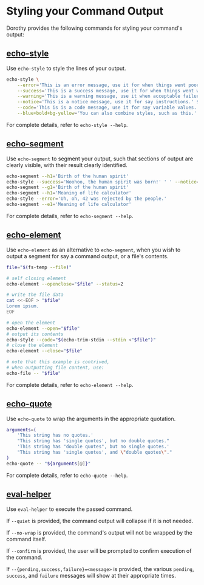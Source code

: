 # Styling your Command Output

Dorothy provides the following commands for styling your command's output:

## [echo-style](https://github.com/bevry/dorothy/blob/master/commands/echo-style)

Use `echo-style` to style the lines of your output.

```bash
echo-style \
	--error='This is an error message, use it for when things went poorly.' $'\n' \
	--success='This is a success message, use it for when things went well.' $'\n' \
    --warning='This is a warning message, use it when acceptable failures occurred.' $'\n' \
	--notice='This is a notice message, use it for say instructions.' $'\n' \
	--code='This is is a code message, use it for say variable values.' $'\n' \
	--blue+bold+bg-yellow='You can also combine styles, such as this.'
```

For complete details, refer to `echo-style --help`.

## [echo-segment](https://github.com/bevry/dorothy/blob/master/commands/echo-segment)

Use `echo-segment` to segment your output, such that sections of output are clearly visible, with their result clearly identified.

```bash
echo-segment --h1='Birth of the human spirit'
echo-style --success='Woohoo, the human spirit was born!' ' ' --notice='Although... it was at the cost of the eviction, or rather the liberation, from eden.'
echo-segment --g1='Birth of the human spirit'
echo-segment --h1='Meaning of life calculator'
echo-style --error='Uh, oh, 42 was rejected by the people.'
echo-segment --e1='Meaning of life calculator'
```

For complete details, refer to `echo-segment --help`.

## [echo-element](https://github.com/bevry/dorothy/blob/master/commands/echo-element)

Use `echo-element` as an alternative to `echo-segment`, when you wish to output a segment for say a command output, or a file's contents.

```bash
file="$(fs-temp --file)"

# self closing element
echo-element --openclose="$file" --status=2

# write the file data
cat <<-EOF > "$file"
Lorem ipsum.
EOF

# open the element
echo-element --open="$file"
# output its contents
echo-style --code="$(echo-trim-stdin --stdin <"$file")"
# close the element
echo-element --close="$file"

# note that this example is contrived,
# when outputting file content, use:
echo-file -- "$file"
```

For complete details, refer to `echo-element --help`.

## [echo-quote](https://github.com/bevry/dorothy/blob/master/commands/echo-quote)

Use `echo-quote` to wrap the arguments in the appropriate quotation.

```bash
arguments=(
	'This string has no quotes.'
	"This string has 'single quotes', but no double quotes."
	'This string has "double quotes", but no single quotes.'
	"This string has 'single quotes', and \"double quotes\"."
)
echo-quote -- "${arguments[@]}"
```

For complete details, refer to `echo-quote --help`.

## [eval-helper](https://github.com/bevry/dorothy/blob/master/commands/eval-helper)

Use `eval-helper` to execute the passed command.

If `--quiet` is provided, the command output will collapse if it is not needed.

If `--no-wrap` is provided, the command's output will not be wrapped by the command itself.

If `--confirm` is provided, the user will be prompted to confirm execution of the command.

If `--{pending,success,failure}=<message>` is provided, the various `pending`, `success`, and `failure` messages will show at their appropriate times.
